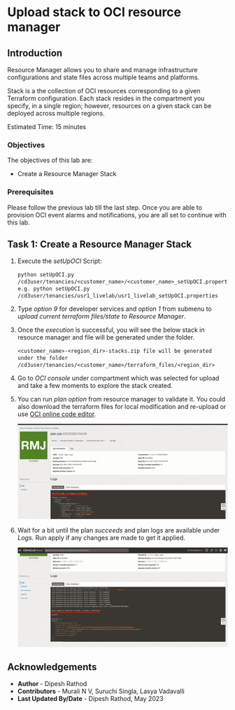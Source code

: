 # Upload stack to OCI resource manager

## Introduction

Resource Manager allows you to share and manage infrastructure configurations and state files across multiple teams and platforms.

Stack is a the collection of OCI resources corresponding to a given Terraform configuration. Each stack resides in the compartment you specify, in a single region; however, resources on a given stack can be deployed across multiple regions.

Estimated Time: 15 minutes

### Objectives

The objectives of this lab are:

- Create a Resource Manager Stack

### Prerequisites
Please follow the previous lab till the last step. Once you are able to provision OCI event alarms and notifications, you are all set to continue with this lab.

## Task 1: Create a Resource Manager Stack

1. Execute the *setUpOCI* Script:
    ```
    python setUpOCI.py /cd3user/tenancies/<customer_name>/<customer_name>_setUpOCI.properties
    e.g. python setUpOCI.py /cd3user/tenancies/usr1_livelab/usr1_livelab_setUpOCI.properties
    ```

2. Type *option 9* for developer services and *option 1* from submenu to *upload current terraform files/state to Resource Manager*.

3. Once the *execution* is successful, you will see the below stack in resource manager and file will be generated under the folder.

    ```
    <customer_name>-<region_dir>-stacks.zip file will be generated under the folder /cd3user/tenancies/<customer_name>/terraform_files/<region_dir>
    ```

4. Go to *OCI console* under compartment which was selected for upload and take a few moments to explore the stack created.

5. You can run *plan option* from resource manager to validate it. You could also download the terraform files for local modification and re-upload or use [OCI online code editor](https://docs.oracle.com/en-us/iaas/Content/ResourceManager/Tasks/code-editor.htm).  

    ![terraform plan](./images/plan-output.png "Terraform plan")

6. Wait for a bit until the plan *succeeds* and plan logs are available under *Logs*. Run apply if any changes are made to get it applied.

    ![terraform apply](./images/apply-output.png "Terraform apply")

## Acknowledgements

- __Author__ - Dipesh Rathod
- __Contributors__ - Murali N V, Suruchi Singla, Lasya Vadavalli
- __Last Updated By/Date__ - Dipesh Rathod, May 2023
